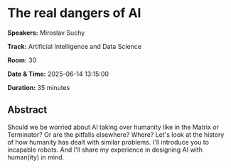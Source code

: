 # The real dangers of AI

**Speakers:** Miroslav Suchy
                    
**Track:** Artificial Intelligence and Data Science
                    
**Room:** 30
                    
**Date & Time:** 2025-06-14 13:15:00
                    
**Duration:** 35 minutes
                    
## Abstract
                    
Should we be worried about AI taking over humanity like in the Matrix or Terminator? Or are the pitfalls elsewhere? Where? Let's look at the history of how humanity has dealt with similar problems. I'll introduce you to incapable robots. And I'll share my experience in designing AI with human(ity) in mind.
